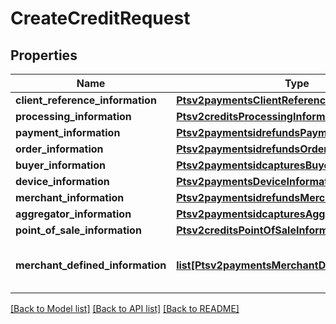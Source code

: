 # CreateCreditRequest

## Properties
Name | Type | Description | Notes
------------ | ------------- | ------------- | -------------
**client_reference_information** | [**Ptsv2paymentsClientReferenceInformation**](Ptsv2paymentsClientReferenceInformation.md) |  | [optional] 
**processing_information** | [**Ptsv2creditsProcessingInformation**](Ptsv2creditsProcessingInformation.md) |  | [optional] 
**payment_information** | [**Ptsv2paymentsidrefundsPaymentInformation**](Ptsv2paymentsidrefundsPaymentInformation.md) |  | [optional] 
**order_information** | [**Ptsv2paymentsidrefundsOrderInformation**](Ptsv2paymentsidrefundsOrderInformation.md) |  | [optional] 
**buyer_information** | [**Ptsv2paymentsidcapturesBuyerInformation**](Ptsv2paymentsidcapturesBuyerInformation.md) |  | [optional] 
**device_information** | [**Ptsv2paymentsDeviceInformation**](Ptsv2paymentsDeviceInformation.md) |  | [optional] 
**merchant_information** | [**Ptsv2paymentsidrefundsMerchantInformation**](Ptsv2paymentsidrefundsMerchantInformation.md) |  | [optional] 
**aggregator_information** | [**Ptsv2paymentsidcapturesAggregatorInformation**](Ptsv2paymentsidcapturesAggregatorInformation.md) |  | [optional] 
**point_of_sale_information** | [**Ptsv2creditsPointOfSaleInformation**](Ptsv2creditsPointOfSaleInformation.md) |  | [optional] 
**merchant_defined_information** | [**list[Ptsv2paymentsMerchantDefinedInformation]**](Ptsv2paymentsMerchantDefinedInformation.md) | Description of this field is not available. | [optional] 

[[Back to Model list]](../README.md#documentation-for-models) [[Back to API list]](../README.md#documentation-for-api-endpoints) [[Back to README]](../README.md)


